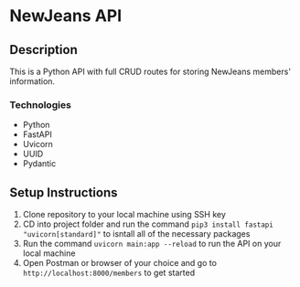 # NewJeans API
## Description
This is a Python API with full CRUD routes for storing NewJeans members' information.

### Technologies 
* Python
* FastAPI
* Uvicorn
* UUID
* Pydantic

## Setup Instructions
1. Clone repository to your local machine using SSH key
2. CD into project folder and run the command ```pip3 install fastapi "uvicorn[standard]"``` to isntall all of the necessary packages
3. Run the command ```uvicorn main:app --reload``` to run the API on your local machine
4. Open Postman or browser of your choice and go to ```http://localhost:8000/members``` to get started
